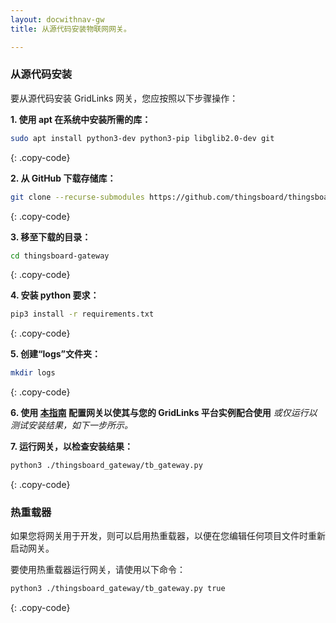 ```yaml
---
layout: docwithnav-gw
title: 从源代码安装物联网网关。

---
```


### 从源代码安装

要从源代码安装 GridLinks 网关，您应按照以下步骤操作：    

**1. 使用 apt 在系统中安装所需的库：**  
```bash
sudo apt install python3-dev python3-pip libglib2.0-dev git 
```
{: .copy-code}

**2. 从 GitHub 下载存储库：**
```bash
git clone --recurse-submodules https://github.com/thingsboard/thingsboard-gateway.git --depth 1
```
{: .copy-code}

**3. 移至下载的目录：**
```bash
cd thingsboard-gateway
```
{: .copy-code}

**4. 安装 python 要求：**  
```bash
pip3 install -r requirements.txt
```
{: .copy-code}

**5. 创建“logs”文件夹：**  
```bash
mkdir logs
```
{: .copy-code}

**6. 使用 [本指南](/docs/iot-gateway/configuration/) 配置网关以使其与您的 GridLinks 平台实例配合使用** *或仅运行以测试安装结果，如下一步所示。*
   
**7. 运行网关，以检查安装结果：**
```bash
python3 ./thingsboard_gateway/tb_gateway.py
```
{: .copy-code}

### 热重载器

如果您将网关用于开发，则可以启用热重载器，以便在您编辑任何项目文件时重新启动网关。

要使用热重载器运行网关，请使用以下命令：
```bash
python3 ./thingsboard_gateway/tb_gateway.py true
```
{: .copy-code}